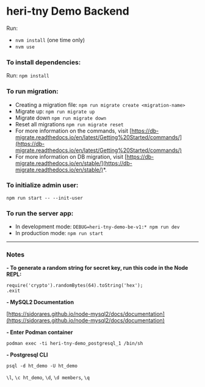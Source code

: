 # heri-tny Demo Backend

Run:
- `nvm install` (one time only)
- `nvm use`

### To install dependencies:

Run: `npm install`

### To run migration:

- Creating a migration file: `npm run migrate create <migration-name>`
- Migrate up: `npm run migrate up`
- Migrate down `npm run migrate down`
- Reset all migrations `npm run migrate reset`
- For more information on the commands, visit [https://db-migrate.readthedocs.io/en/latest/Getting%20Started/commands/](https://db-migrate.readthedocs.io/en/latest/Getting%20Started/commands/)
- For more information on DB migration, visit [https://db-migrate.readthedocs.io/en/stable/](https://db-migrate.readthedocs.io/en/stable/)*.

### To initialize admin user:

`npm run start -- --init-user`

### To run the server app:

- In development mode: `DEBUG=heri-tny-demo-be-v1:* npm run dev`
- In production mode: `npm run start`

---

### Notes

**- To generate a random string for secret key, run this code in the Node REPL:**

```
require('crypto').randomBytes(64).toString('hex');
.exit
```

**- MySQL2 Documentation**

[https://sidorares.github.io/node-mysql2/docs/documentation](https://sidorares.github.io/node-mysql2/docs/documentation)

**- Enter Podman container**

`podman exec -ti heri-tny-demo_postgresql_1 /bin/sh`

**- Postgresql CLI**

`psql -d ht_demo -U ht_demo`

`\l`, `\c ht_demo`, `\d`, `\d members`, `\q`
